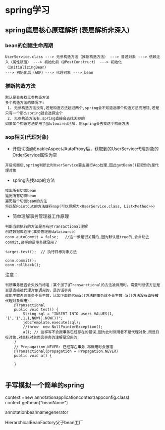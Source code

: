 # spring学习 
## spring底层核心原理解析 (表层解析非深入)
### bean的创建生命周期
```
UserService.class ---> 无参构造方法（推断构造方法） ---> 普通对象 ---> 依赖注入（属性赋值） ---> 初始化前（@PostConstruct） ---> 初始化（InitializingBean）
---> 初始化后（AOP）---> 代理对象 ---> bean
```
### 推断构造方法
```
默认是会去找无参构造方法
多个构造方法的情况下:
 1. 无参构造方法没有,若是构造方法超过两个,spring会不知道选哪个构造方法而报错,若是只有一个那么spring就会选择这个
 2. 无参构造方法有,spring直接会去找无参的
如果某个构造方法使用了@Autowired注解，则spring会去找这个构造方法 
```

###  aop相关(代理对象)
- 开启切面@EnableAspectJAutoProxy后，获取到的UserService代理对象的OrderService属性为空
```
开启切面后,spring判断此时UserService要去进行Aop处理,因此getBean()获取到的是代理对象
```
- spring去找aop的方法
```
找出所有切面bean
遍历所有切面bean
遍历每个切面bean的方法
将匹配PointCut的方法缓存map(可以理解为<UserService.class, List<Method>>)
```
- 简单理解事务管理器工作原理
```
判断当前执行的方法是否有@Transactional注解
创建数据库连接(事务管理器datasource)
conn.autoCommit = false;   //这一步是很关键的,因为默认是true的,会自动去commit,这样的话事务就没用了

target.test();  // 执行目标对象方法

conn.commit();
conn.rollback();
```
注意：
```
判断事务是否会失效的标准：某个加了@Transanctional的方法被调用时，需要判断该方法是否是直接被代理对象调用的，是的话事务
就能生效否则事务不会生效，比如下面的代码a()方法的事务就不会生效（a()方法没有直接被代理对象调用）：
    @Transactional
    public void test() {
        String sql = "INSERT INTO users VALUES(1, '1','1',1,1,NOW(),NOW())";
        jdbcTemplate.execute(sql);
        //throw  new NullPointerException();
        a(); // 这样写不会报事务已经存在的错误,因为此时调用者不是代理对象,而是目标对象,对目标对象而言事务的注解是没用的
    }
    // Propagation.NEVER: 已经存在事务,再调用时会报错
    @Transactional(propagation = Propagation.NEVER)
    public void a() {
    
    }
    
```

## 手写模拟一个简单的spring
context =new annotationapplicationcontext(appconfig.class)
context.getbean("beanName")

annotationbeannamegenerator


HierarchicalBeanFactory父子bean工厂










